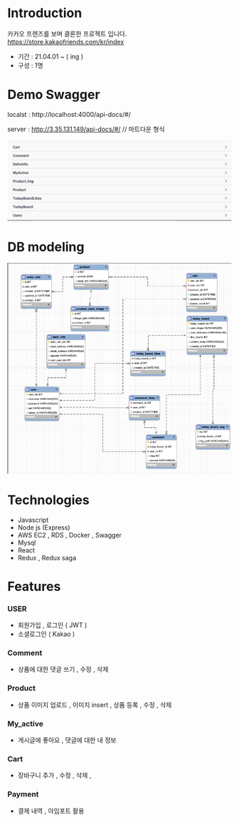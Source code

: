 # Introduction

카카오 프렌즈를 보며 클론한 프로젝트 입니다.
https://store.kakaofriends.com/kr/index

- 기간 : 21.04.01 ~ ( ing )
- 구성 : 1명

# Demo Swagger

localst : http://localhost:4000/api-docs/#/

server : http://3.35.131.149/api-docs/#/
// 마트다운 형식


![swagger](https://github.com/smilejakdu/bear_and_peach/blob/main/back/public/images/swagger.png)

# DB modeling 

![modeling](https://github.com/smilejakdu/bear_and_peach/blob/main/back/public/images/modeling.png)


# Technologies

- Javascript
- Node js (Express)
- AWS EC2 , RDS , Docker , Swagger
- Mysql
- React
- Redux , Redux saga

# Features

### USER

- 회원가입 , 로그인 ( JWT )
- 소셜로그인 ( Kakao )

### Comment
- 상품에 대한 댓글 쓰기 , 수정 , 삭제

### Product
- 상품 이미지 업로드 , 이미지 insert , 상품 등록 , 수정 , 삭제

### My_active
- 게시글에 좋아요 , 댓글에 대한 내 정보 

### Cart
- 장바구니 추가 , 수정 , 삭제 , 

### Payment
- 결제 내역 , 아임포트 활용

